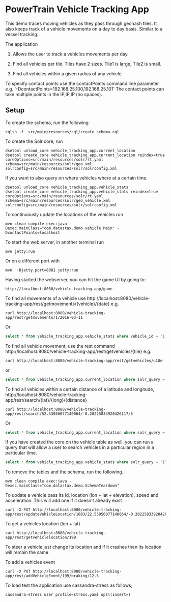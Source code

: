 #  PowerTrain Vehicle Tracking App

This demo traces moving vehicles as they pass through geohash tiles. It also keeps track of a vehicle movements on a day to day basis. Similar to a vessel tracking.  

The application 

1. Allows the user to track a vehicles movements per day.

2. Find all vehicles per tile. Tiles have 2 sizes. Tile1 is large, Tile2 is small. 

3. Find all vehicles within a given radius of any vehicle

To specify contact points use the contactPoints command line parameter e.g. '-DcontactPoints=192.168.25.100,192.168.25.101'
The contact points can take multiple points in the IP,IP,IP (no spaces).
 
## Setup

To create the schema, run the following

  ```
  cqlsh -f  src/main/resources/cql/create_schema.cql
  ```
  
To create the Solr core, run 

  ```
  dsetool unload_core vehicle_tracking_app.current_location
  dsetool create_core vehicle_tracking_app.current_location reindex=true coreOptions=src/main/resources/solr/rt.yaml schema=src/main/resources/solr/geo.xml solrconfig=src/main/resources/solr/solrconfig.xml
  ```
  	
If you want to also query on where vehicles where at a certain time. 

  ```
  dsetool unload_core vehicle_tracking_app.vehicle_stats
  dsetool create_core vehicle_tracking_app.vehicle_stats reindex=true coreOptions=src/main/resources/solr/rt.yaml schema=src/main/resources/solr/geo_vehicle.xml solrconfig=src/main/resources/solr/solrconfig.xml	
  ```
  	
To continuously update the locations of the vehicles run 

  ```
  mvn clean compile exec:java -Dexec.mainClass="com.datastax.demo.vehicle.Main" -DcontactPoints=localhost
  ```
  	
To start the web server, in another terminal run 
  ```
  mvn jetty:run
  ```
Or on a different port with 
  ```
  mvn  -Djetty.port=8081 jetty:run
  ```

Having started the webserver, you can hit the game UI by going to:

    http://localhost:8080/vehicle-tracking-app/game

  	
To find all movements of a vehicle use http://localhost:8080/vehicle-tracking-app/rest/getmovements/{vehicle}/{date} e.g.

  ```
  curl http://localhost:8080/vehicle-tracking-app/rest/getmovements/1/2016-03-11
  ```
  
Or

  ```sql
  select * from vehicle_tracking_app.vehicle_stats where vehicle_id = '1' and time_period = '2016-03-11';
  ```
  
To find all vehicle movement, use the rest command http://localhost:8080/vehicle-tracking-app/rest/getvehicles/{tile} e.g.

  ```
  curl http://localhost:8080/vehicle-tracking-app/rest/getvehicles/u10e
  ```
  
or 

  ```sql
  select * from vehicle_tracking_app.current_location where solr_query = '{"q": "tile1:u10e"}' limit 1000;
  ```

To find all vehicles within a certain distance of a latitude and longitude, http://localhost:8080/vehicle-tracking-app/rest/search/{lat}/{long}/{distance}

  ```
  curl http://localhost:8080/vehicle-tracking-app/rest/search/52.53956077140064/-0.20225833920426117/5
  ```
  	
Or

  ```sql
  select * from vehicle_tracking_app.current_location where solr_query = '{"q": "*:*", "fq": "{!geofilt sfield=lat_long pt=52.53956077140064,-0.20225833920426117 d=5}"}' limit 1000;
  ```	
 	
If you have created the core on the vehicle table as well, you can run a query that will allow a user to search vehicles in a particular region in a particular time. 

  ```sql
  select * from vehicle_tracking_app.vehicle_stats where solr_query = '{"q": "*:*", "fq": "time_period:[2016-02-11T12:32:00.000Z TO 2016-03-11T12:34:00.000Z] AND {!bbox sfield=lat_long pt=51.404970234124800,-.206445841245690 d=1}"}' limit 1000;
  ```
  
To remove the tables and the schema, run the following.

  ```
  mvn clean compile exec:java -Dexec.mainClass="com.datastax.demo.SchemaTeardown"
  ```
    
To update a vehicle pass its id, location (lon + lat + elevation), speed and acceleration. This will add one if it doesn't already exist

  ```
  curl -X PUT http://localhost:8080/vehicle-tracking-app/rest/updateVehicleLocation/1683/22.53956077140064/-0.20225833920426117/10.00/55/5
  ```
  	
To get a vehicles location (lon + lat)

  ```
  curl http://localhost:8080/vehicle-tracking-app/rest/getvehiclelocation/199
  ```
  	
To steer a vehicle just change its location and if it crashes then its location will remain the same

To add a vehicles event

  ```
  curl -X PUT http://localhost:8080/vehicle-tracking-app/rest/addVehicleEvent/199/braking/12.5
  ```
  
To load test the application use cassandra-stress as follows;

  ```
  cassandra-stress user profile=stress.yaml ops\(insert=)
  ```

